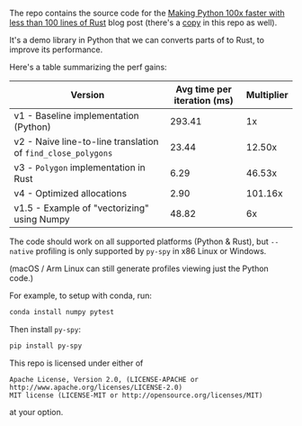 
The repo contains the source code for the [Making Python 100x faster with less than 100 lines of Rust](https://ohadravid.github.io/posts/2023-03-rusty-python/) blog post (there's a [copy](./rusty_python.md) in this repo as well).

It's a demo library in Python that we can converts parts of to Rust, to improve its performance.

Here's a table summarizing the perf gains:


| Version                                                      | Avg time per iteration (ms)  | Multiplier | 
|--------------------------------------------------------------|------------------------------|------------|
| v1 - Baseline implementation (Python)                        | 293.41                       | 1x         |
| v2 - Naive line-to-line translation of `find_close_polygons` | 23.44                        | 12.50x     |
| v3 - `Polygon` implementation in Rust                        | 6.29                         | 46.53x     |
| v4 - Optimized allocations                                   | 2.90                         | 101.16x    |
| v1.5 - Example of "vectorizing" using Numpy                  | 48.82                        | 6x         |

The code should work on all supported platforms (Python & Rust),
but `--native` profiling is only supported by `py-spy` in x86 Linux or Windows.

(macOS / Arm Linux can still generate profiles viewing just the Python code.)

For example, to setup with conda, run:

```bash
conda install numpy pytest
```

Then install `py-spy`:

```bash
pip install py-spy
```

This repo is licensed under either of
```text
Apache License, Version 2.0, (LICENSE-APACHE or http://www.apache.org/licenses/LICENSE-2.0)
MIT license (LICENSE-MIT or http://opensource.org/licenses/MIT)
```
at your option.